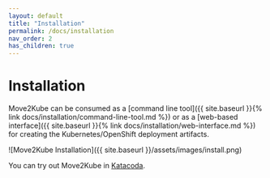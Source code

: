 ```yaml
---
layout: default
title: "Installation"
permalink: /docs/installation
nav_order: 2
has_children: true
---
```


# Installation

Move2Kube can be consumed as a [command line tool]({{ site.baseurl }}{% link docs/installation/command-line-tool.md %}) or as a [web-based interface]({{ site.baseurl }}{% link docs/installation/web-interface.md %}) for creating the Kubernetes/OpenShift deployment artifacts.

![Move2Kube Installation]({{ site.baseurl }}/assets/images/install.png)

You can try out Move2Kube in [Katacoda](https://www.katacoda.com/move2kube).
